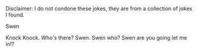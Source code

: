 Disclaimer: I do not condone these jokes, they are from a collection of jokes I found.

Swen

Knock Knock.
Who's there?
Swen.
Swen who?
Swen are you going let me in!?

